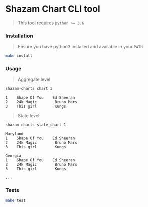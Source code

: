 # Shazam Chart CLI tool

> This tool requires `python >= 3.6`

### Installation
> Ensure you have python3 installed and available in your `PATH`
```bash
make install
```

### Usage

> Aggregate level
```bash
shazam-charts chart 3
```
```
1    Shape Of You    Ed Sheeran
2    24k Magic        Bruno Mars
3    This girl        Kungs
```

> State level
```bash
shazam-charts state_chart 1
```
```
Maryland
1    Shape Of You    Ed Sheeran
2    24k Magic        Bruno Mars
3    This girl        Kungs

Georgia
1    Shape Of You    Ed Sheeran
2    24k Magic        Bruno Mars
3    This girl        Kungs

...
```

### Tests
```bash
make test
```
